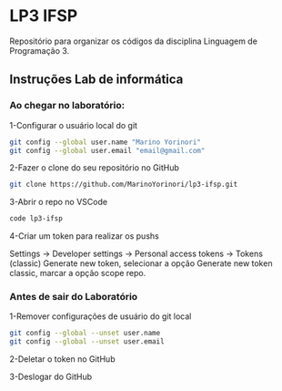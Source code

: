 # LP3 IFSP

Repositório para organizar os códigos da disciplina Linguagem de Programação 3.

## Instruções Lab de informática

### Ao chegar no laboratório:

1-Configurar o usuário local do git

```bash
git config --global user.name "Marino Yorinori"
git config --global user.email "email@gmail.com"
```

2-Fazer o clone do seu repositório no GitHub

```bash
git clone https://github.com/MarinoYorinori/lp3-ifsp.git
```

3-Abrir o repo no VSCode
```bash
code lp3-ifsp
```

4-Criar um token para realizar os pushs

Settings -> Developer settings -> Personal access tokens -> Tokens (classic) 
Generate new token, selecionar a opção Generate new token classic, marcar a opção scope repo.

### Antes de sair do Laboratório
1-Remover configurações de usuário do git local
```bash
git config --global --unset user.name
git config --global --unset user.email
```

2-Deletar o token no GitHub

3-Deslogar do GitHub

